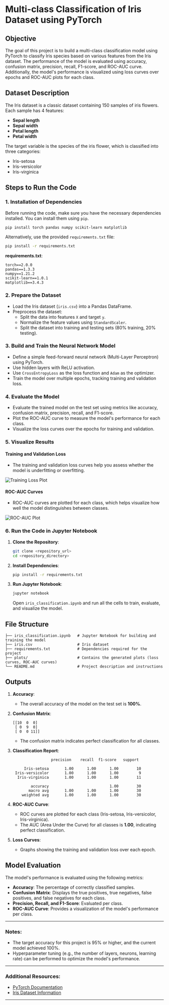 
# Multi-class Classification of Iris Dataset using PyTorch

## Objective
The goal of this project is to build a multi-class classification model using PyTorch to classify Iris species based on various features from the Iris dataset. The performance of the model is evaluated using accuracy, confusion matrix, precision, recall, F1-score, and ROC-AUC curve. Additionally, the model's performance is visualized using loss curves over epochs and ROC-AUC plots for each class.

## Dataset Description
The Iris dataset is a classic dataset containing 150 samples of iris flowers. Each sample has 4 features:
- **Sepal length**
- **Sepal width**
- **Petal length**
- **Petal width**

The target variable is the species of the iris flower, which is classified into three categories:
- Iris-setosa
- Iris-versicolor
- Iris-virginica

## Steps to Run the Code

### 1. Installation of Dependencies

Before running the code, make sure you have the necessary dependencies installed. You can install them using `pip`.

```bash
pip install torch pandas numpy scikit-learn matplotlib
```

Alternatively, use the provided `requirements.txt` file:

```bash
pip install -r requirements.txt
```

**requirements.txt**:
```
torch==2.0.0
pandas==1.3.3
numpy==1.21.2
scikit-learn==1.0.1
matplotlib==3.4.3
```

### 2. Prepare the Dataset

- Load the Iris dataset (`iris.csv`) into a Pandas DataFrame.
- Preprocess the dataset:
  - Split the data into features `X` and target `y`.
  - Normalize the feature values using `StandardScaler`.
  - Split the dataset into training and testing sets (80% training, 20% testing).

### 3. Build and Train the Neural Network Model

- Define a simple feed-forward neural network (Multi-Layer Perceptron) using PyTorch.
- Use hidden layers with ReLU activation.
- Use `CrossEntropyLoss` as the loss function and `Adam` as the optimizer.
- Train the model over multiple epochs, tracking training and validation loss.

### 4. Evaluate the Model

- Evaluate the trained model on the test set using metrics like accuracy, confusion matrix, precision, recall, and F1-score.
- Plot the ROC-AUC curve to measure the model's performance for each class.
- Visualize the loss curves over the epochs for training and validation.

### 5. Visualize Results

#### Training and Validation Loss
- The training and validation loss curves help you assess whether the model is underfitting or overfitting.
  
![Training Loss Plot](plots/training_loss.png)

#### ROC-AUC Curves
- ROC-AUC curves are plotted for each class, which helps visualize how well the model distinguishes between classes.

![ROC-AUC Plot](plots/roc_auc.png)

### 6. Run the Code in Jupyter Notebook

1. **Clone the Repository**:
   ```bash
   git clone <repository_url>
   cd <repository_directory>
   ```

2. **Install Dependencies**:
   ```bash
   pip install -r requirements.txt
   ```

3. **Run Jupyter Notebook**:
   ```bash
   jupyter notebook
   ```
   Open `iris_classification.ipynb` and run all the cells to train, evaluate, and visualize the model.

## File Structure

```
├── iris_classification.ipynb   # Jupyter Notebook for building and training the model
├── iris.csv                    # Iris dataset
├── requirements.txt            # Dependencies required for the project
├── plots/                      # Contains the generated plots (loss curves, ROC-AUC curves)
└── README.md                   # Project description and instructions
```

## Outputs

1. **Accuracy**:
   - The overall accuracy of the model on the test set is **100%**.
   
2. **Confusion Matrix**:
   ```
   [[10  0  0]
    [ 0  9  0]
    [ 0  0 11]]
   ```
   - The confusion matrix indicates perfect classification for all classes.
   
3. **Classification Report**:
   ```
                    precision    recall  f1-score   support

        Iris-setosa       1.00      1.00      1.00        10
    Iris-versicolor       1.00      1.00      1.00         9
     Iris-virginica       1.00      1.00      1.00        11

           accuracy                           1.00        30
          macro avg       1.00      1.00      1.00        30
       weighted avg       1.00      1.00      1.00        30
   ```

4. **ROC-AUC Curve**:
   - ROC curves are plotted for each class (Iris-setosa, Iris-versicolor, Iris-virginica).
   - The AUC (Area Under the Curve) for all classes is **1.00**, indicating perfect classification.

5. **Loss Curves**:
   - Graphs showing the training and validation loss over each epoch.

## Model Evaluation

The model's performance is evaluated using the following metrics:
- **Accuracy**: The percentage of correctly classified samples.
- **Confusion Matrix**: Displays the true positives, true negatives, false positives, and false negatives for each class.
- **Precision, Recall, and F1-Score**: Evaluated per class.
- **ROC-AUC Curve**: Provides a visualization of the model's performance per class.

---

### Notes:
- The target accuracy for this project is 95% or higher, and the current model achieved 100%.
- Hyperparameter tuning (e.g., the number of layers, neurons, learning rate) can be performed to optimize the model's performance.

---

### Additional Resources:
- [PyTorch Documentation](https://pytorch.org/docs/)
- [Iris Dataset Information](https://archive.ics.uci.edu/ml/datasets/iris)

---

